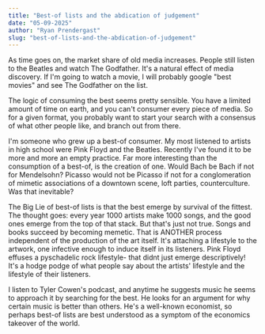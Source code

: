 ```yaml
---
title: "Best-of lists and the abdication of judgement"
date: "05-09-2025"
author: "Ryan Prendergast"
slug: "best-of-lists-and-the-abdication-of-judgement"
---
```


As time goes on, the market share of old media increases. People still listen to the Beatles and watch The Godfather. It's a natural effect of media discovery. If I'm going to watch a movie, I will probably google "best movies" and see The Godfather on the list.

The logic of consuming the best seems pretty sensible. You have a limited amount of time on earth, and you can't consumer every piece of media. So for a given format, you probably want to start your search with a consensus of what other people like, and branch out from there.

I'm someone who grew up a best-of consumer. My most listened to artists in high school were Pink Floyd and the Beatles. Recently I've found it to be more and more an empty practice. Far more interesting than the consumption of a best-of, is the creation of one. Would Bach be Bach if not for Mendelsohn? Picasso would not be Picasso if not for a conglomeration of mimetic associations of a downtown scene, loft parties, counterculture. Was that inevitable?

The Big Lie of best-of lists is that the best emerge by survival of the fittest. The thought goes: every year 1000 artists make 1000 songs, and the good ones emerge from the top of that stack. But that's just not true. Songs and books succeed by becoming memetic. That is ANOTHER process independent of the production of the art itself. It's attaching a lifestyle to the artwork, one infective enough to induce itself in its listeners. Pink Floyd effuses a pyschadelic rock lifestyle- that didnt just emerge descriptively! It's a hodge podge of what people say about the artists' lifestyle and the lifestyle of their listeners.

I listen to Tyler Cowen's podcast, and anytime he suggests music he seems to approach it by searching for the best. He looks for an argument for why certain music is better than others. He's a well-known economist, so perhaps best-of lists are best understood as a symptom of the economics takeover of the world.
